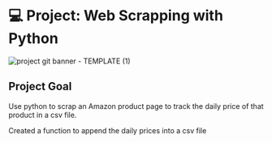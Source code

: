 # 💻 Project: Web Scrapping with Python


![project git banner - TEMPLATE (1)](https://user-images.githubusercontent.com/88495091/209347170-37b422a3-aa74-42cd-91a2-8441ee2cf3ca.png)

## Project Goal
Use python to scrap an Amazon product page to track the daily price of that product in a csv file. 

Created a function to append the daily prices into a csv file
